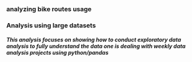 ### analyzing bike routes usage
### Analysis using large datasets
##### This analysis focuses on showing how to conduct exploratory data analysis to fully understand the data one is dealing with weekly data analysis projects using python/pandas
